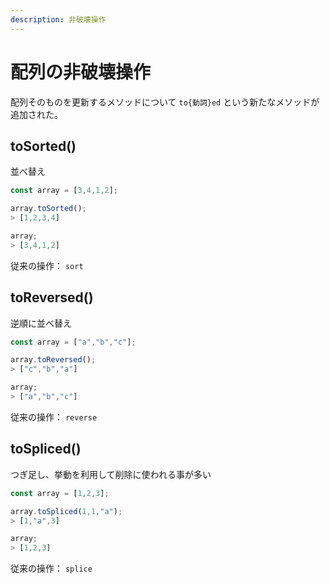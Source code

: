 ```yaml
---
description: 非破壊操作
---
```


# 配列の非破壊操作

配列そのものを更新するメソッドについて `to{動詞}ed` という新たなメソッドが追加された。

## toSorted()

並べ替え

```typescript
const array = [3,4,1,2];

array.toSorted();
> [1,2,3,4]

array;
> [3,4,1,2]
```

従来の操作： `sort`&#x20;

## toReversed()

逆順に並べ替え

```typescript
const array = ["a","b","c"];

array.toReversed();
> ["c","b","a"]

array;
> ["a","b","c"]
```

従来の操作： `reverse`

## toSpliced()

つぎ足し、挙動を利用して削除に使われる事が多い

```typescript
const array = [1,2,3];

array.toSpliced(1,1,"a");
> [1,"a",3]

array;
> [1,2,3]
```

従来の操作： `splice`
